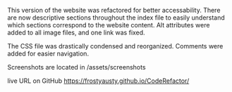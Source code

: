 This version of the website was refactored for better accessability. There are now descriptive sections throughout the index file to easily understand which sections correspond to the website content. Alt attributes were added to all image files, and one link was fixed. 

The CSS file was drastically condensed and reorganized. Comments were added for easier navigation. 

Screenshots are located in /assets/screenshots

live URL on GitHub
https://frostyausty.github.io/CodeRefactor/
